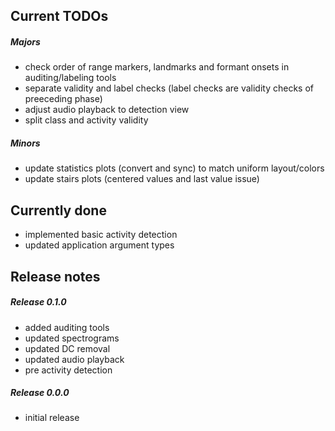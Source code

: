 Current TODOs
-------------

##### Majors

- check order of range markers, landmarks and formant onsets in auditing/labeling tools
- separate validity and label checks (label checks are validity checks of preeceding phase)
- adjust audio playback to detection view
- split class and activity validity

##### Minors

- update statistics plots (convert and sync) to match uniform layout/colors
- update stairs plots (centered values and last value issue)

Currently done
--------------

- implemented basic activity detection
- updated application argument types

Release notes
-------------

##### Release 0.1.0

- added auditing tools
- updated spectrograms
- updated DC removal
- updated audio playback
- pre activity detection

##### Release 0.0.0

- initial release

